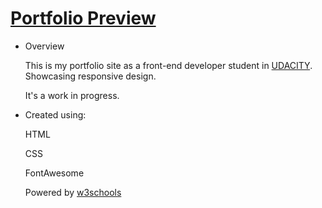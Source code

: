 # **[Portfolio Preview](https://rrcanlas.github.io/pOrtfOLiO-v1/)** #

* Overview 

   This is my portfolio site as a front-end developer student in [UDACITY](https://www.udacity.com). Showcasing responsive design. 
   
   It's a work in progress.

 * Created using:

   HTML

   CSS

   FontAwesome 

   Powered by [w3schools](https://www.w3schools.com/w3css/4/w3.css)
